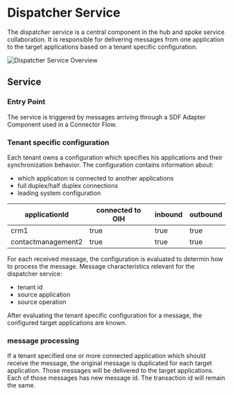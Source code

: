 # Dispatcher Service

The dispatcher service is a central component in the hub and spoke service collaboration. 
It is responsible for delivering messages from one application to the target applications based on a tenant specific configuration.

![Dispatcher Service Overview](https://github.com/openintegrationhub/openintegrationhub/blob/dispatcher/Assets/component_dispatcher_0.1.png)

## Service
### Entry Point

The service is triggered by messages arriving through a SDF Adapter Component used in a Connector Flow. 

### Tenant specific configuration

Each tenant owns a configuration which specifies his applications and their synchronization behavior.
The configuration contains information about:
* which application is connected to another applications
* full duplex/half duplex connections
* leading system configuration

| applicationId  | connected to OIH | inbound  | outbound |
| ------------- | ------------- | ------------- | ------------- |
| crm1  | true  | true  | true  |
| contactmanagement2  | true  | true  | true  |

For each received message, the configuration is evaluated to determin how to process the message. 
Message characteristics relevant for the dispatcher service:
* tenant id
* source application
* source operation

After evaluating the tenant specific configuration for a message, the configured target applications are known.

### message processing

If a tenant specified one or more connected application which should receive the message, the original message is duplicated for each target application. Those messages will be delivered to the target applications.
Each of those messages has new message id. The transaction id will remain the same.
